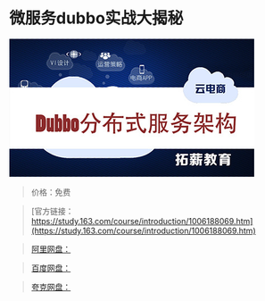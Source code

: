 # 微服务dubbo实战大揭秘

![img](../../../assets/study163/free/1a52fea0-3693-4e0d-9971-a6d0df567bb4.jpg)

> 价格：免费

> [官方链接：https://study.163.com/course/introduction/1006188069.htm](https://study.163.com/course/introduction/1006188069.htm)

> [阿里网盘：]()

> [百度网盘：]()

> [夸克网盘：]()

